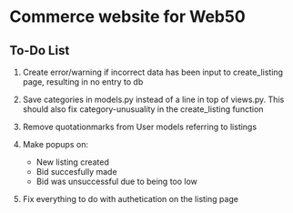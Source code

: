 # Commerce website for Web50


## To-Do List

1. Create error/warning if incorrect data has been input to create_listing page, resulting in no entry to db

2. Save categories in models.py instead of a line in top of views.py. This should also fix category-unusuality in the create_listing function

3. Remove quotationmarks from User models referring to listings

4. Make popups on:
    - New listing created
    - Bid succesfully made
    - Bid was unsuccessful due to being too low

5. Fix everything to do with authetication on the listing page